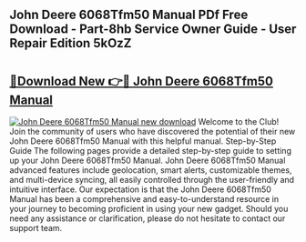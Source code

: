 ## John Deere 6068Tfm50 Manual PDf Free Download - Part-8hb Service Owner Guide - User Repair Edition 5kOzZ

# <h2><a href="http://bc65914.oget.top/?id=John+Deere+6068Tfm50+Manual">🔗Download New 👉🔴 John Deere 6068Tfm50 Manual</a></h2>

[![John Deere 6068Tfm50 Manual new download](https://i.imgur.com/5g1atiW.png)](http://bc65914.oget.top/?id=John+Deere+6068Tfm50+Manual)
Welcome to the Club! Join the community of users who have discovered the potential of their new John Deere 6068Tfm50 Manual with this helpful manual. Step-by-Step Guide The following pages provide a detailed step-by-step guide to setting up your John Deere 6068Tfm50 Manual. John Deere 6068Tfm50 Manual advanced features include geolocation, smart alerts, customizable themes, and multi-device syncing, all easily controlled through the user-friendly and intuitive interface. Our expectation is that the John Deere 6068Tfm50 Manual has been a comprehensive and easy-to-understand resource in your journey to becoming proficient in using your new gadget. Should you need any assistance or clarification, please do not hesitate to contact our support team.
